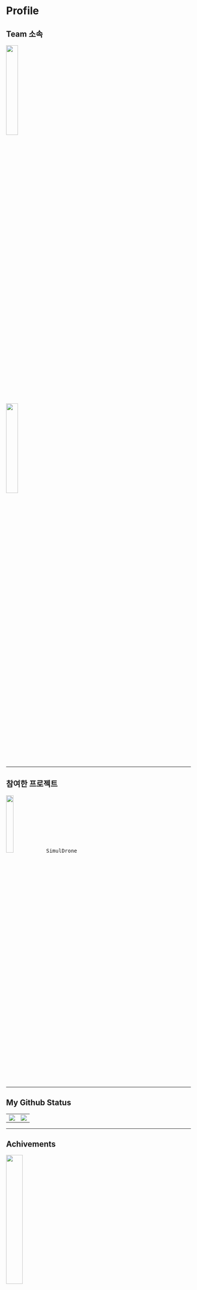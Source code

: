 # Profile

## Team 소속  
   
<kbd align="left">
 <a title="Team Goocat" href="#">
 <img width="25%" src="https://user-images.githubusercontent.com/6614912/149726630-aefdb0bd-0685-410c-ab33-29303730fc60.png"/></a>
 <a>　　　　　　　　　　　　　　　　　　　　　</a>
 <a title="SimulFactory" href="https://mywatt.itch.io/simuldrone">
 <img width="25%" src="https://user-images.githubusercontent.com/6614912/149720331-1e0e6698-a7e1-4b0a-83fe-0aa7a046ce4b.png"/></a>
</kbd>



****

## 참여한 프로젝트
<kbd align="left">
<a title="SimulDrone" href="https://mywatt.itch.io/simuldrone">
 <img width="20%" src="https://user-images.githubusercontent.com/6614912/149727827-4ab29d27-e7f9-44cf-a034-53b3facdefac.png"/></a> 
 <text align="center">SimulDrone</text>
</kbd>


****
## My Github Status

 <table align="center">
  <tr>
    <td valign="top"><img src="https://github-readme-stats.vercel.app/api?username=dskim9752&show_icons=true&title_color=ffffff&icon_color=34abeb&text_color=daf7dc&bg_color=151515"/></td>
    <td valign="top"><img src="https://github-readme-stats.vercel.app/api/top-langs/?username=dskim9752&layout=compact&show_icons=true&title_color=ffffff&icon_color=34abeb&text_color=daf7dc&bg_color=151515"/></td>
  </tr>
</table>

 
****


## Achivements
<kbd align="left">
<a title="Azure AI Fundamentals 900" href="#">
 <img width="30%" src="https://user-images.githubusercontent.com/6614912/149740146-c5872f2e-e311-4e45-af98-21d639c6cbbd.png"/></a> 
</kbd>






